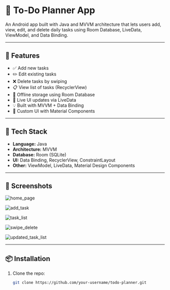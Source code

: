 # 📝 To-Do Planner App

An Android app built with Java and MVVM architecture that lets users add, view, edit, and delete daily tasks using Room Database, LiveData, ViewModel, and Data Binding.

---

## 🚀 Features

- ✅ Add new tasks
- ✏️ Edit existing tasks
- ❌ Delete tasks by swiping
- 📋 View list of tasks (RecyclerView)
- 💾 Offline storage using Room Database
- 🔁 Live UI updates via LiveData
- 💡 Built with MVVM + Data Binding
- 🎨 Custom UI with Material Components

---

## 🧰 Tech Stack

- **Language:** Java
- **Architecture:** MVVM
- **Database:** Room (SQLite)
- **UI:** Data Binding, RecyclerView, ConstraintLayout
- **Other:** ViewModel, LiveData, Material Design Components

---

## 📸 Screenshots
![home_page](https://github.com/user-attachments/assets/319f5459-8b5d-4e44-a975-03a17da245b7)

![add_task](https://github.com/user-attachments/assets/5d753d83-eb5a-4446-88d8-d02827cfda67)

![task_list](https://github.com/user-attachments/assets/d62ac53c-c97c-4c15-9540-9db921d02c17)

![swipe_delete](https://github.com/user-attachments/assets/df9f1a23-c811-4a92-b1f3-37ef670f387a)

![updated_task_list](https://github.com/user-attachments/assets/80ee5e9f-d248-4930-b6c4-d1ff350d5b7e)


---

## 📦 Installation

1. Clone the repo:
   ```bash
   git clone https://github.com/your-username/todo-planner.git
